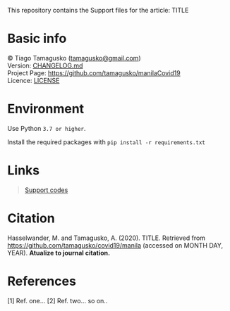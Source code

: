 This repository contains the Support files for the article: TITLE

# Basic info
© Tiago Tamagusko (tamagusko@gmail.com)  
Version: [CHANGELOG.md](/CHANGELOG.md)  
Project Page: <a href="https://github.com/tamagusko/manilaCovid19">https://github.com/tamagusko/manilaCovid19</a>  
Licence: [LICENSE](/LICENSE)

# Environment

Use Python `3.7 or higher`.

Install the required packages with `pip install -r requirements.txt`

# Links
    
> [Support codes](/manila.ipynb)  

# Citation
Hasselwander, M. and Tamagusko, A. (2020). TITLE. Retrieved from https://github.com/tamagusko/covid19/manila (accessed on MONTH DAY, YEAR). **Atualize to journal citation.**  

# References
[1] Ref. one...
[2] Ref. two...
so on..

